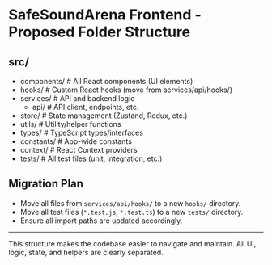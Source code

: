 # SafeSoundArena Frontend - Proposed Folder Structure

## src/
- components/         # All React components (UI elements)
- hooks/              # Custom React hooks (move from services/api/hooks/)
- services/           # API and backend logic
    - api/            # API client, endpoints, etc.
- store/              # State management (Zustand, Redux, etc.)
- utils/              # Utility/helper functions
- types/              # TypeScript types/interfaces
- constants/          # App-wide constants
- context/            # React Context providers
- tests/              # All test files (unit, integration, etc.)

## Migration Plan
- Move all files from `services/api/hooks/` to a new `hooks/` directory.
- Move all test files (`*.test.js`, `*.test.ts`) to a new `tests/` directory.
- Ensure all import paths are updated accordingly.

---
This structure makes the codebase easier to navigate and maintain. All UI, logic, state, and helpers are clearly separated.
